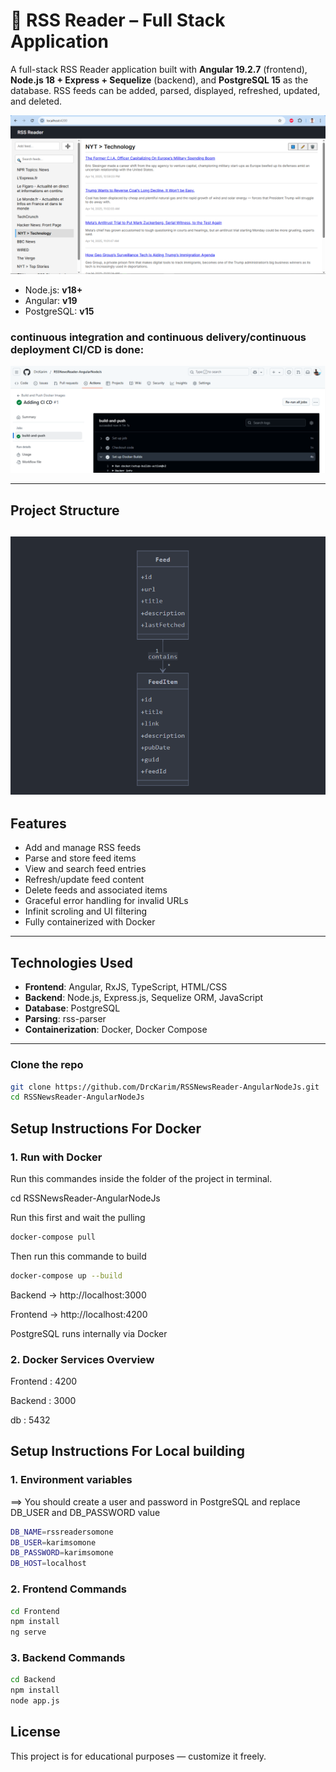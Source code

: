 # 📰 RSS Reader – Full Stack Application

A full-stack RSS Reader application built with **Angular 19.2.7** (frontend), **Node.js 18 + Express + Sequelize** (backend), and **PostgreSQL 15** as the database. RSS feeds can be added, parsed, displayed, refreshed, updated, and deleted.

![alt text](screenshot.png)

- Node.js: **v18+**
- Angular: **v19**
- PostgreSQL: **v15**

### continuous integration and continuous delivery/continuous deployment  CI/CD is done:
![alt text](cicd.png)

---

## Project Structure

![alt text](uml.png)
---

## Features

- Add and manage RSS feeds
- Parse and store feed items
- View and search feed entries
- Refresh/update feed content
- Delete feeds and associated items
- Graceful error handling for invalid URLs
- Infinit scroling and UI filtering
- Fully containerized with Docker

---

## Technologies Used

- **Frontend**: Angular, RxJS, TypeScript, HTML/CSS
- **Backend**: Node.js, Express.js, Sequelize ORM, JavaScript
- **Database**: PostgreSQL
- **Parsing**: rss-parser
- **Containerization**: Docker, Docker Compose

---

### Clone the repo

```bash
git clone https://github.com/DrcKarim/RSSNewsReader-AngularNodeJs.git
cd RSSNewsReader-AngularNodeJs
```

## Setup Instructions For Docker

### 1. Run with Docker
Run this commandes inside the folder of the project in terminal. 

cd RSSNewsReader-AngularNodeJs

Run this first and wait the pulling
```bash
docker-compose pull
```

Then run this commande to build
```bash
docker-compose up --build
```

Backend → http://localhost:3000

Frontend → http://localhost:4200

PostgreSQL runs internally via Docker

### 2. Docker Services Overview

Frontend : 4200 

Backend : 3000 

db : 5432

## Setup Instructions For Local building

### 1. Environment variables

 ==> You should create a user and password in PostgreSQL and replace DB_USER and DB_PASSWORD value
 
```bash
DB_NAME=rssreadersomone
DB_USER=karimsomone
DB_PASSWORD=karimsomone
DB_HOST=localhost
```

### 2. Frontend Commands  

```bash
cd Frontend
npm install
ng serve
```

### 3. Backend Commands 

```bash
cd Backend
npm install
node app.js
```

## License 

This project is for educational purposes — customize it freely.